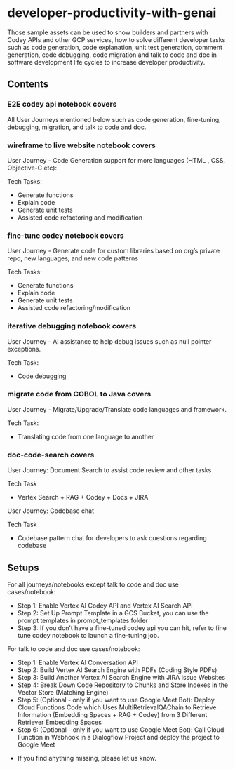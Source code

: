 # developer-productivity-with-genai
Those sample assets can be used to show builders and partners with Codey APIs and other GCP services, how to solve different developer tasks such as code generation, code explanation, unit test generation, comment generation, code debugging, code migration and talk to code and doc in software development life cycles to increase developer productivity. 

## Contents
### E2E codey api notebook covers
All User Journeys mentioned below such as code generation, fine-tuning, debugging, migration, and talk to code and doc.

### wireframe to live website notebook covers 
User Journey - Code Generation support for more languages (HTML , CSS, Objective-C etc):

Tech Tasks:
- Generate functions
- Explain code
- Generate unit tests
- Assisted code refactoring and modification

### fine-tune codey notebook covers
User Journey - Generate code for custom libraries based on org’s private repo, new languages, and new code patterns

Tech Tasks:
- Generate functions
- Explain code
- Generate unit tests
- Assisted code refactoring/modification

### iterative debugging notebook covers 
User Journey - AI assistance to help debug issues such as null pointer exceptions.

Tech Task:
- Code debugging

### migrate code from COBOL to Java covers 
User Journey - Migrate/Upgrade/Translate code languages and framework.

Tech Task:
- Translating code from one language to another

### doc-code-search covers 
User Journey: 
Document Search to assist code review and other tasks

Tech Task
- Vertex Search + RAG + Codey + Docs + JIRA

User Journey: 
Codebase chat

Tech Task
- Codebase pattern chat for developers to ask questions regarding codebase

## Setups

For all journeys/notebooks except talk to code and doc use cases/notebook:
- Step 1: Enable Vertex AI Codey API and Vertex AI Search API 
- Step 2: Set Up Prompt Template in a GCS Bucket, you can use the prompt templates in prompt_templates folder
- Step 3: If you don’t have a fine-tuned codey api you can hit, refer to fine tune codey notebook to launch a fine-tuning job.

For talk to code and doc use cases/notebook:
- Step 1: Enable Vertex AI Conversation API
- Step 2: Build Vertex AI Search Engine with PDFs (Coding Style PDFs)
- Step 3: Build Another Vertex AI Search Engine with JIRA Issue Websites
- Step 4: Break Down Code Repository to Chunks and Store Indexes in the Vector Store (Matching Engine)
- Step 5: (Optional - only if you want to use Google Meet Bot): Deploy Cloud Functions Code which Uses MultiRetrievalQAChain to Retrieve Information (Embedding Spaces + RAG + Codey) from 3 Different Retriever Embedding Spaces
- Step 6: (Optional - only if you want to use Google Meet Bot): Call Cloud Function in Webhook in a Dialogflow Project and deploy the project to Google Meet

* If you find anything missing, please let us know.